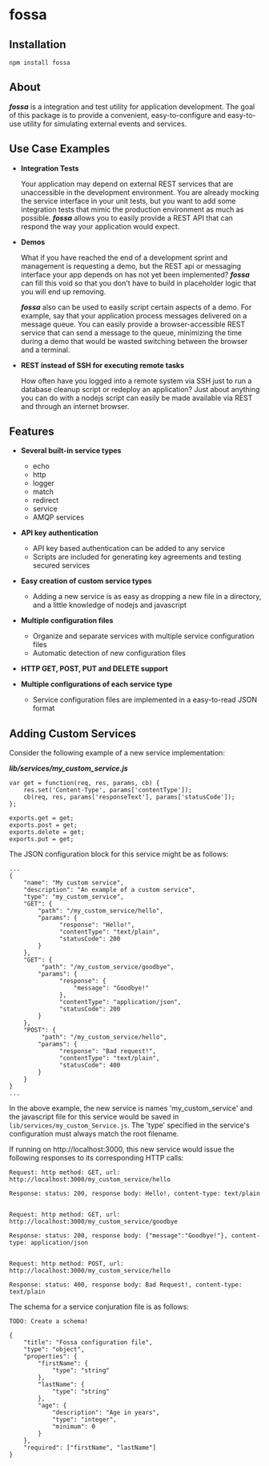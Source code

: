 fossa
=====

Installation
------------

	npm install fossa

About
-----

***fossa*** is a integration and test utility for application development. The goal of this package is to provide a convenient, easy-to-configure and easy-to-use utility for simulating external events and services.

Use Case Examples
-----

 - **Integration Tests**

	  Your application may depend on external REST services that are unaccessible in the development environment. You are already mocking the service interface in your unit tests, but you want to add some integration tests that mimic the production environment as much as possible. ***fossa*** allows you to easily provide a REST API that can respond the way your application would expect.

 - **Demos**

	  What if you have reached the end of a development sprint and management is requesting a demo, but the REST api or messaging interface your app depends on has not yet been implemented? ***fossa*** can fill this void so that you don't have to build in placeholder logic that you will end up removing.

	  ***fossa*** also can be used to easily script certain aspects of a demo. For example, say that your application process messages delivered on a message queue. You can easily provide a browser-accessible REST service that can send a message to the queue, minimizing the time during a demo that would be wasted switching between the browser and a terminal.

 - **REST instead of SSH for executing remote tasks**

	  How often have you logged into a remote system via SSH just to run a database cleanup script or redeploy an application? Just about anything you can do with a nodejs script can easily be made available via REST and through an internet browser.

Features
-----

- **Several built-in service types**

  - echo
  - http
  - logger
  - match
  - redirect
  - service
  - AMQP services
  
- **API key authentication**

  - API key based authentication can be added to any service
  - Scripts are included for generating key agreements and testing secured services
  
- **Easy creation of custom service types**

  - Adding a new service is as easy as dropping a new file in a directory, and a little knowledge of nodejs and javascript
  
- **Multiple configuration files**
  - Organize and separate services with multiple service configuration files
  - Automatic detection of new configuration files

- **HTTP GET, POST, PUT and DELETE support**

- **Multiple configurations of each service type**

  - Service configuration files are implemented in a easy-to-read JSON format

Adding Custom Services
----------------------

Consider the following example of a new service implementation:

***lib/services/my_custom_service.js***

	var get = function(req, res, params, cb) {
		res.set('Content-Type', params['contentType']);
    	cb(req, res, params['responseText'], params['statusCode']);
	};

	exports.get = get;
	exports.post = get;
	exports.delete = get;
	exports.put = get;

The JSON configuration block for this service might be as follows:

	...
	{
        "name": "My custom service",
        "description": "An example of a custom service",
        "type": "my_custom_service",
        "GET": {
            "path": "/my_custom_service/hello",
            "params": {
				  "response": "Hello!",
				  "contentType": "text/plain",
				  "statusCode": 200
            }
        },
        "GET": {
		     "path": "/my_custom_service/goodbye",
            "params": {
				  "response": {
					  "message": "Goodbye!"
				  },
				  "contentType": "application/json",
				  "statusCode": 200
            }
        },
        "POST": {
		     "path": "/my_custom_service/hello",
            "params": {
				  "response": "Bad request!",
				  "contentType": "text/plain",
				  "statusCode": 400
            }
        }
    }
	...

In the above example, the new service is names 'my_custom_service' and the javascript file for this service would be saved in `lib/services/my_custom_Service.js`. The 'type' specified in the service's configuration must always match the root filename.

If running on http://localhost:3000, this new service would issue the following responses to its corresponding HTTP calls:

	Request: http method: GET, url: http://localhost:3000/my_custom_service/hello

	Response: status: 200, response body: Hello!, content-type: text/plain
  

	Request: http method: GET, url: http://localhost:3000/my_custom_service/goodbye

	Response: status: 200, response body: {"message":"Goodbye!"}, content-type: application/json
	
	
	Request: http method: POST, url: http://localhost:3000/my_custom_service/hello

	Response: status: 400, response body: Bad Request!, content-type: text/plain


The schema for a service conjuration file is as follows:

`TODO: Create a schema!`

	{
		"title": "Fossa configuration file",
		"type": "object",
		"properties": {
			"firstName": {
				"type": "string"
			},
			"lastName": {
				"type": "string"
			},
			"age": {
				"description": "Age in years",
				"type": "integer",
				"minimum": 0
			}
		},
		"required": ["firstName", "lastName"]
	}

